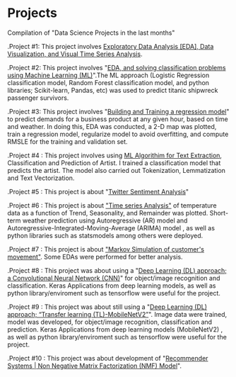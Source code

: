 # Projects
Compilation of "Data Science Projects in the last months" 


.Project #1:  This project involves [Exploratory Data Analysis [EDA], Data Visualization, and Visual Time Series Analysis](https://github.com/temitopeseun/Projects/tree/main/Project_01).

.Project #2:  This project involves "[EDA, and solving classification problems using Machine Learning (ML)](https://github.com/temitopeseun/Projects/tree/main/Project_02)".The ML approach (Logistic Regression classification model, Random Forest classification model, and python libraries; Scikit-learn, Pandas, etc) was used to predict titanic shipwreck passenger survivors.          

.Project #3:  This project involves "[Building and Training a regression model](https://github.com/temitopeseun/Projects/tree/main/Project_03)" to predict demands for a business product at any given hour, based on time and weather. In doing this, EDA was conducted, a 2-D map was plotted, train a regression model, regularize model to avoid overfitting, and compute RMSLE for the training and validation set. 

.Project #4 :  This project involves using [ML Algorithim for Text Extraction](https://github.com/temitopeseun/Projects/tree/main/Project_04), Classification and Prediction of Artist. I trained a classification model that predicts the artist. The model also carried out Tokenization, Lemmatization and Text Vectorization.

.Project #5 :  This project is about "[Twitter Sentiment Analysis](https://github.com/temitopeseun/Projects/tree/main/Project_05)"

.Project #6 :  This project is about ["Time series Analysis"](https://github.com/temitopeseun/Projects/tree/main/Project_06) of temperature data as a function of Trend, Seasonality, and Remainder was plotted. Short-term weather prediction using Autoregressive (AR) model and Autoregressive-Integrated-Moving-Average (ARIMA) model , as well as python libraries such as statsmodels among others were deployed.

.Project #7 :  This project is about ["Markov Simulation of customer's movement"](https://github.com/temitopeseun/Projects/tree/main/Project_07). Some EDAs were performed for better analysis. 

.Project #8 :  This project was about using a "[Deep Learning (DL) approach; a Convolutional Neural Network (CNN)](https://github.com/temitopeseun/Projects/tree/main/Project_08)" for object/image recognition and classification. Keras Applications from deep learning models, as well as python library/enviroment such as tensorflow were useful for the project.

.Project #9 :  This project was about still using a "[Deep Learning (DL) approach; “Transfer learning (TL)-MobileNetV2”](https://github.com/temitopeseun/Projects/tree/main/Project_09)". Image data were trained, model was developed, for object/image recognition, classification and prediction. Keras Applications from deep learning models (MobileNetV2) , as well as python library/enviroment such as tensorflow were useful for the project.

.Project #10 :  This project was about development of "[Recommender Systems | Non Negative Matrix Factorization (NMF) Model](https://github.com/temitopeseun/Projects/tree/main/Project_10)".
